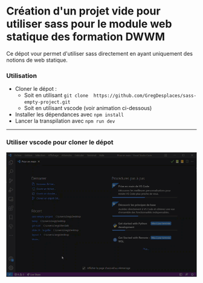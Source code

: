 # Création d'un projet vide pour utiliser sass pour le module web statique des formation DWWM

Ce dépot vour permet d'utiliser sass directement en ayant uniquement des notions de web statique.

### Utilisation

- Cloner le dépot :
  - Soit en utilisant ```git clone  https://github.com/GregDesplaces/sass-empty-project.git```
  - Soit en utilisant vscode (voir animation ci-dessous)
- Installer les dépendances avec ```npm install```
- Lancer la transpilation avec ```npm run dev```
***

### Utiliser vscode pour cloner le dépot
![cloner avec vscode](clone-with-vscode.gif)


